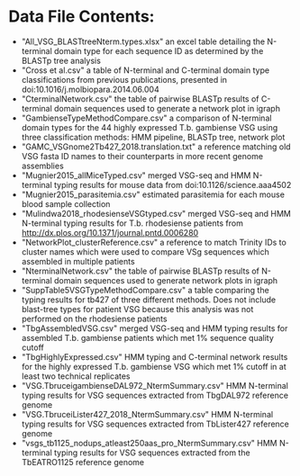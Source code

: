# Data File Contents:

* "All_VSG_BLASTtreeNterm.types.xlsx" an excel table detailing the N-terminal domain type for each sequence ID as determined by the BLASTp tree analysis
* "Cross et al.csv" a table of N-terminal and C-terminal domain type classifications from previous publications, presented in doi:10.1016/j.molbiopara.2014.06.004
* "CterminalNetwork.csv" the table of pairwise BLASTp results of C-terminal domain sequences used to generate a network plot in igraph
* "GambienseTypeMethodCompare.csv" a comparison of N-terminal domain types for the 44 highly expressed T.b. gambiense VSG using three classification methods: HMM pipeline, BLASTp tree, network plot
* "GAMC_VSGnome2Tb427_2018.translation.txt" a reference matching old VSG fasta ID names to their counterparts in more recent genome assemblies
* "Mugnier2015_allMiceTyped.csv" merged VSG-seq and HMM N-terminal typing results for mouse data from doi:10.1126/science.aaa4502
* "Mugnier2015_parasitemia.csv" estimated parasitemia for each mouse blood sample collection 
* "Mulindwa2018_rhodesienseVSGtyped.csv" merged VSG-seq and HMM N-terminal typing results for T.b. rhodesiense patients from http://dx.plos.org/10.1371/journal.pntd.0006280
* "NetworkPlot_clusterReference.csv" a reference to match Trinity IDs to cluster names which were used to compare VSg sequences which assembled in multiple patients
* "NterminalNetwork.csv" the table of pairwise BLASTp results of N-terminal domain sequences used to generate network plots in igraph
* "SuppTable5VSGTypeMethodCompare.csv" a table comparing the typing results for tb427 of three different methods. Does not include blast-tree types for patient VSG because this analysis was not performed on the rhodesiense patients
* "TbgAssembledVSG.csv" merged VSG-seq and HMM typing results for assembled T.b. gambiense patients which met 1% sequence quality cutoff
* "TbgHighlyExpressed.csv" HMM typing and C-terminal network results for the highly expressed T.b. gambiense VSG which met 1% cutoff in at least two technical replicates
* "VSG.TbruceigambienseDAL972_NtermSummary.csv" HMM N-terminal typing results for VSG sequences extracted from TbgDAL972 reference genome
* "VSG.TbruceiLister427_2018_NtermSummary.csv" HMM N-terminal typing results for VSG sequences extracted from TbLister427 reference genome
* "vsgs_tb1125_nodups_atleast250aas_pro_NtermSummary.csv" HMM N-terminal typing results for VSG sequences extracted from the TbEATRO1125 reference genome

